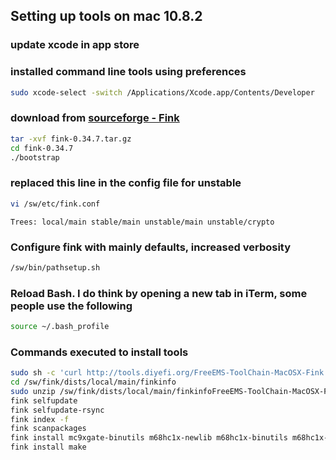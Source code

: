 ## Setting up tools on mac 10.8.2

### update xcode in app store
### installed command line tools using preferences
```bash
sudo xcode-select -switch /Applications/Xcode.app/Contents/Developer
```
### download from [sourceforge - Fink](http://sourceforge.net/projects/fink/)
```bash
tar -xvf fink-0.34.7.tar.gz
cd fink-0.34.7
./bootstrap
``` 
### replaced this line in the config file for unstable
```bash
vi /sw/etc/fink.conf
```
```
Trees: local/main stable/main unstable/main unstable/crypto
```
### Configure fink with mainly defaults, increased verbosity
```bash
/sw/bin/pathsetup.sh
```
### Reload Bash.  I do think by opening a new tab in iTerm, some people use the following
```bash
source ~/.bash_profile
```
### Commands executed to install tools
```bash
sudo sh -c 'curl http://tools.diyefi.org/FreeEMS-ToolChain-MacOSX-Fink.zip > /sw/fink/dists/local/main/finkinfo/FreeEMS-ToolChain-MacOSX-Fink.zip'
cd /sw/fink/dists/local/main/finkinfo
sudo unzip /sw/fink/dists/local/main/finkinfoFreeEMS-ToolChain-MacOSX-Fink.zip -d /sw/fink/dists/local/main/finkinfo
fink selfupdate
fink selfupdate-rsync
fink index -f
fink scanpackages
fink install mc9xgate-binutils m68hc1x-newlib m68hc1x-binutils m68hc1x-gcc
fink install make
```